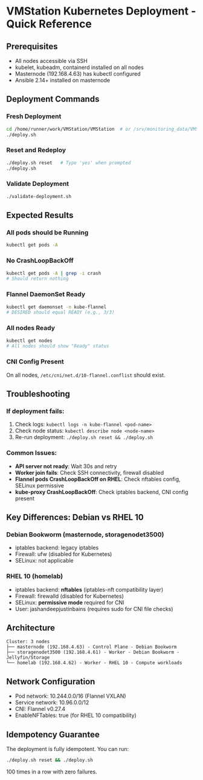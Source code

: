 # VMStation Kubernetes Deployment - Quick Reference

## Prerequisites
- All nodes accessible via SSH
- kubelet, kubeadm, containerd installed on all nodes
- Masternode (192.168.4.63) has kubectl configured
- Ansible 2.14+ installed on masternode

## Deployment Commands

### Fresh Deployment
```bash
cd /home/runner/work/VMStation/VMStation  # or /srv/monitoring_data/VMStation on actual masternode
./deploy.sh
```

### Reset and Redeploy
```bash
./deploy.sh reset   # Type 'yes' when prompted
./deploy.sh
```

### Validate Deployment
```bash
./validate-deployment.sh
```

## Expected Results

### All pods should be Running
```bash
kubectl get pods -A
```

### No CrashLoopBackOff
```bash
kubectl get pods -A | grep -i crash
# Should return nothing
```

### Flannel DaemonSet Ready
```bash
kubectl get daemonset -n kube-flannel
# DESIRED should equal READY (e.g., 3/3)
```

### All nodes Ready
```bash
kubectl get nodes
# All nodes should show "Ready" status
```

### CNI Config Present
On all nodes, `/etc/cni/net.d/10-flannel.conflist` should exist.

## Troubleshooting

### If deployment fails:
1. Check logs: `kubectl logs -n kube-flannel <pod-name>`
2. Check node status: `kubectl describe node <node-name>`
3. Re-run deployment: `./deploy.sh reset && ./deploy.sh`

### Common Issues:
- **API server not ready**: Wait 30s and retry
- **Worker join fails**: Check SSH connectivity, firewall disabled
- **Flannel pods CrashLoopBackOff on RHEL**: Check nftables config, SELinux permissive
- **kube-proxy CrashLoopBackOff**: Check iptables backend, CNI config present

## Key Differences: Debian vs RHEL 10

### Debian Bookworm (masternode, storagenodet3500)
- iptables backend: legacy iptables
- Firewall: ufw (disabled for Kubernetes)
- SELinux: not applicable

### RHEL 10 (homelab)
- iptables backend: **nftables** (iptables-nft compatibility layer)
- Firewall: firewalld (disabled for Kubernetes)
- SELinux: **permissive mode** required for CNI
- User: jashandeepjustinbains (requires sudo for CNI file checks)

## Architecture

```
Cluster: 3 nodes
├── masternode (192.168.4.63) - Control Plane - Debian Bookworm
├── storagenodet3500 (192.168.4.61) - Worker - Debian Bookworm - Jellyfin/Storage
└── homelab (192.168.4.62) - Worker - RHEL 10 - Compute workloads
```

## Network Configuration
- Pod network: 10.244.0.0/16 (Flannel VXLAN)
- Service network: 10.96.0.0/12
- CNI: Flannel v0.27.4
- EnableNFTables: true (for RHEL 10 compatibility)

## Idempotency Guarantee
The deployment is fully idempotent. You can run:
```bash
./deploy.sh reset && ./deploy.sh
```
100 times in a row with zero failures.
